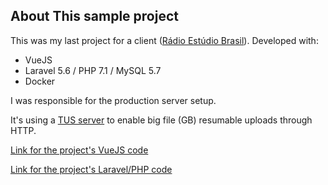 
## About This sample project

This was my last project for a client ([Rádio Estúdio Brasil](http://www.radiostudiobrasil.com.br)).
Developed with:
- VueJS
- Laravel 5.6 / PHP 7.1 / MySQL 5.7
- Docker

I was responsible for the production server setup.

It's using a [TUS server](https://packagist.org/packages/oneofftech/laravel-tus-upload) to enable big file (GB) resumable uploads through HTTP. 

[Link for the project's VueJS code](https://github.com/heliomx/code_sample/tree/master/resources/assets)

[Link for the project's Laravel/PHP code](https://github.com/heliomx/code_sample/tree/master/app/Http/Controllers/Api)
